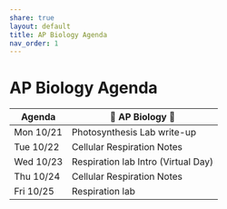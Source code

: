 ```yaml
---
share: true
layout: default
title: AP Biology Agenda
nav_order: 1
---
```

# AP Biology Agenda

| Agenda    | 🧬 AP Biology 🦠                    |
| --------- | ----------------------------------- |
| Mon 10/21 | Photosynthesis Lab write-up         |
| Tue 10/22 | Cellular Respiration Notes          |
| Wed 10/23 | Respiration lab Intro (Virtual Day) |
| Thu 10/24 | Cellular Respiration Notes          |
| Fri 10/25 | Respiration lab                     |
